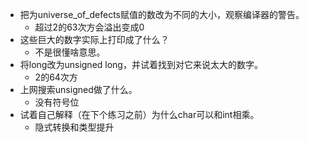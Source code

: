- 把为universe_of_defects赋值的数改为不同的大小，观察编译器的警告。
  - 超过2的63次方会溢出变成0
- 这些巨大的数字实际上打印成了什么？
  - 不是很懂啥意思。
- 将long改为unsigned long，并试着找到对它来说太大的数字。
  - 2的64次方
- 上网搜索unsigned做了什么。
  - 没有符号位
- 试着自己解释（在下个练习之前）为什么char可以和int相乘。
  - 隐式转换和类型提升